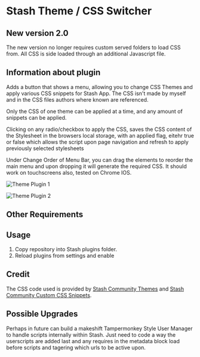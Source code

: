 # Stash Theme / CSS Switcher

## New version 2.0

The new version no longer requires custom served folders to load CSS from. All CSS is side loaded through an additional Javascript file.

## Information about plugin

Adds a button that shows a menu, allowing you to change CSS Themes and apply various CSS snippets for Stash App. The CSS isn't made by myself and in the CSS files authors where known are referenced.

Only the CSS of one theme can be applied at a time, and any amount of snippets can be applied.

Clicking on any radio/checkbox to apply the CSS, saves the CSS content of the Stylesheet in the browsers local storage, with an applied flag, eitehr true or false which allows the script upon page navigation and refresh to apply previously selected stylesheets

Under Change Order of Menu Bar, you can drag the elements to reorder the main menu and upon dropping it will generate the required CSS. It should work on touchscreens also, tested on Chrome IOS.

![Theme Plugin 1](https://github.com/elkorol/Stash-App-Theme-Switch-Plugin/blob/193f54fce3914991440027c4b98fd30aa9402d29/images/1.png)

![Theme Plugin 2](https://github.com/elkorol/Stash-App-Theme-Switch-Plugin/blob/193f54fce3914991440027c4b98fd30aa9402d29/images/2.png)

## Other Requirements

## Usage

1. Copy repository into Stash plugins folder.
2. Reload plugins from settings and enable

## Credit

The CSS code used is provided by [Stash Community Themes](https://docs.stashapp.cc/user-interface-ui/themes) and [Stash Community Custom CSS Snippets](https://docs.stashapp.cc/user-interface-ui/custom-css-snippets).

## Possible Upgrades

Perhaps in future can build a makeshift Tampermonkey Style User Manager to handle scripts internally within Stash. Just need to code a way the userscripts are added last and any requires in the metadata block load before scripts and tagering which urls to be active upon.
